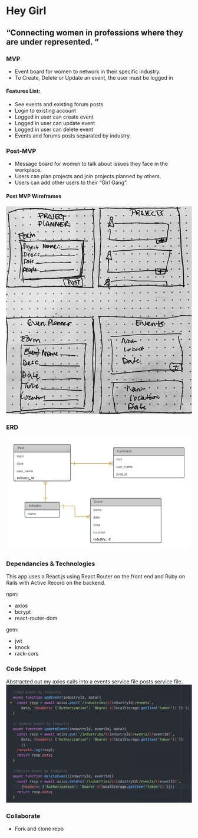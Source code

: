 # Hey Girl
## “Connecting women in professions where they are under represented. “



### MVP

+ Event board for women to network in their specific industry.
+ To Create, Delete or Update an event, the user must be logged in

#### Features List:
+ See events and existing forum posts
+ Login to existing account
+ Logged in user can create event
+ Logged in user can update event
+ Logged in user can delete event
+ Events and forums posts separated by industry.

### Post-MVP
+ Message board for women to talk about issues they face in the workplace.
+ Users can plan projects and join projects planned by others.
+ Users can add other users to their “Girl Gang”.  

#### Post MVP Wireframes
![alt text](https://github.com/J3SS13/hey-girl/blob/master/readme-resources/post-mvp.jpg)

### ERD
![alt text](https://github.com/J3SS13/hey-girl/blob/master/readme-resources/erd.jpeg)

### Dependancies & Technologies
This app uses a React.js using React Router on the front end and Ruby on Rails with Active Record on the backend.

npm:
+ axios
+ bcrypt
+ react-router-dom

gem:
+ jwt
+ knock
+ rack-cors

### Code Snippet
Abstracted out my axios calls into a events service file posts service file.
![alt text](https://github.com/J3SS13/hey-girl/blob/master/readme-resources/snippet.png)

### Collaborate
+ Fork and clone repo
